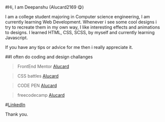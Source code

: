 #Hi, I am Deepanshu (Alucard2169 😋)

I am a college student majoring in Computer science engineering, I am currently learning Web Development. 
Whenever i see some cool designs i try to recreate them in my own way, I like interesting effects and animations to designs.
I learned HTML, CSS, SCSS, by myself and currently learning Javascript.

If you have any tips or advice for me then i really appreciate it.

##I often do coding and design challanges

>FrontEnd Mentor [Alucard](https://www.frontendmentor.io/profile/Alucard2169)


>CSS battles [Alucard](https://cssbattle.dev/player/NpJ77jYmXnRX59cw7u9iXJlQfr83)


>CODE PEN [Alucard](https://codepen.io/alucard2169)


>freecodecamp [Alucard](https://www.freecodecamp.org/alucard2169)


#[LinkedIn](https://www.linkedin.com/in/deepanshu-aab1181a6/)

Thank you.
